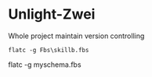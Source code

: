 # Unlight-Zwei
Whole project maintain version controlling


```
flatc -g Fbs\skillb.fbs
```

flatc -g myschema.fbs